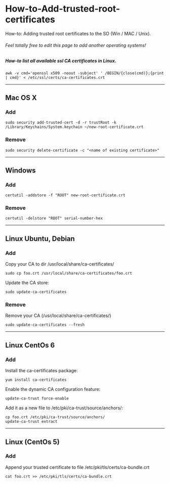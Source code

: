 # How-to-Add-trusted-root-certificates
How-to: Adding trusted root certificates to the SO (Win / MAC / Unix).
###### Feel totally free to edit this page to add another operating systems!

##### How-to list all available ssl CA certificates in Linux.
```
awk -v cmd='openssl x509 -noout -subject' ' /BEGIN/{close(cmd)};{print | cmd}' < /etc/ssl/certs/ca-certificates.crt
```
---

## Mac OS X

### Add
```
sudo security add-trusted-cert -d -r trustRoot -k /Library/Keychains/System.keychain ~/new-root-certificate.crt
```
### Remove
```
sudo security delete-certificate -c "<name of existing certificate>"
```

---

## Windows

### Add
```
certutil -addstore -f "ROOT" new-root-certificate.crt
```

### Remove
```
certutil -delstore "ROOT" serial-number-hex
```

---

## Linux Ubuntu, Debian

### Add
Copy your CA to dir /usr/local/share/ca-certificates/
```
sudo cp foo.crt /usr/local/share/ca-certificates/foo.crt
```
Update the CA store:
```
sudo update-ca-certificates
```

### Remove

Remove your CA (/usr/local/share/ca-certificates/)
```
sudo update-ca-certificates --fresh
```

---

## Linux CentOs 6

### Add
Install the ca-certificates package:
```
yum install ca-certificates
```
Enable the dynamic CA configuration feature:
```
update-ca-trust force-enable
```
Add it as a new file to /etc/pki/ca-trust/source/anchors/:
```
cp foo.crt /etc/pki/ca-trust/source/anchors/
update-ca-trust extract
```

---

## Linux (CentOs 5)

### Add
Append your trusted certificate to file /etc/pki/tls/certs/ca-bundle.crt
```
cat foo.crt >> /etc/pki/tls/certs/ca-bundle.crt
```
